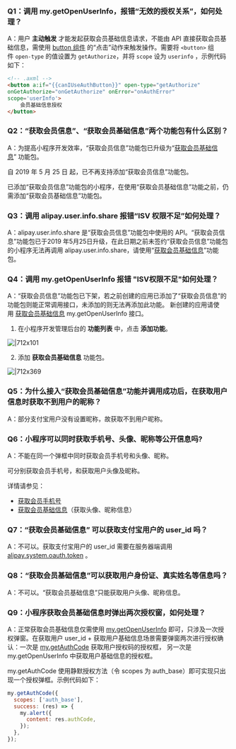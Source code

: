 
### Q1：调用 my.getOpenUserInfo，报错“无效的授权关系”，如何处理？
A：用户 **主动触发** 才能发起获取会员基础信息请求，不能由 API 直接获取会员基础信息，需使用 [button 组件](/mini/component/button) 的“点击”动作来触发操作。需要将 `<button>` 组件 `open-type` 的值设置为 `getAuthorize`，并将 `scope` 设为 `userinfo` ，示例代码如下：
```html
<!-- .axml -->
<button a:if="{{canIUseAuthButton}}" open-type="getAuthorize" 
onGetAuthorize="onGetAuthorize" onError="onAuthError" 
scope='userInfo'>
    会员基础信息授权
</button>
```

### Q2：“获取会员信息”、“获取会员基础信息”两个功能包有什么区别？
A：为提高小程序开发效率，“获取会员信息”功能包已升级为“[获取会员基础信息](/mini/introduce/twn8vq)” 功能包。

自 2019 年 5 月 25 日 起，已不再支持添加“获取会员信息”功能包。

已添加“获取会员信息”功能包的小程序，在使用“获取会员基础信息”功能之前，仍需添加“获取会员基础信息”功能包。

### Q3：调用 alipay.user.info.share 报错“ISV 权限不足”如何处理？
A：alipay.user.info.share 是“获取会员信息”功能包中使用的 API。“获取会员信息”功能包已于2019 年5月25日升级，在此日期之前未签约“获取会员信息”功能包的小程序无法再调用 alipay.user.info.share，请使用“[获取会员基础信息](/mini/introduce/twn8vq)”功能包。

### Q4：调用 my.getOpenUserInfo 报错 "ISV权限不足"如何处理？
A：“获取会员信息”功能包已下架，若之前创建的应用已添加了“获取会员信息”的功能包则能正常调用接口，未添加的则无法再添加此功能。 新创建的应用请使用 [获取会员基础信息](/mini/introduce/twn8vq) my.getOpenUserInfo 接口。

1. 在小程序开发管理后台的 **功能列表** 中，点击 **添加功能**。

![|712x101](https://gw.alipayobjects.com/zos/skylark-tools/public/files/9219534cf0b476cb9654aa6dfcafcaff.png#align=left&display=inline&height=105&margin=%5Bobject%20Object%5D&originHeight=212&originWidth=1500&status=done&style=stroke&width=746)

2. 添加 **获取会员基础信息** 功能包。

![|712x369](https://gw.alipayobjects.com/zos/skylark-tools/public/files/f213001ed91e03d6fdd36a713f554f8e.png#align=left&display=inline&height=387&margin=%5Bobject%20Object%5D&originHeight=570&originWidth=1099&status=done&style=stroke&width=746)

### Q5：为什么接入“获取会员基础信息”功能并调用成功后，在获取用户信息时获取不到用户的昵称？
A：部分支付宝用户没有设置昵称，故获取不到用户昵称。

### Q6：小程序可以同时获取手机号、头像、昵称等公开信息吗?
A：不能在同一个弹框中同时获取会员手机号和头像、昵称。

可分别获取会员手机号，和获取用户头像及昵称。

详情请参见：

- [获取会员手机号](/mini/introduce/getphonenumber)
- [获取会员基础信息](/mini/introduce/twn8vq)（获取头像、昵称信息）

### Q7：“获取会员基础信息” 可以获取支付宝用户的 user_id 吗？
A：不可以。获取支付宝用户的 user_id 需要在服务器端调用 [alipay.system.oauth.token](https://docs.open.alipay.com/api_9/alipay.system.oauth.token) 。

### Q8：“获取会员基础信息”可以获取用户身份证、真实姓名等信息吗？
A：不可以。“获取会员基础信息”只能获取用户头像、昵称信息。

### Q9：小程序获取会员基础信息时弹出两次授权窗，如何处理？
A：正常获取会员基础信息仅需使用 [my.getOpenUserInfo](https://opendocs.alipay.com/mini/02otr4) 即可，只涉及一次授权弹窗。在获取用户 user_id + 获取用户基础信息场景需要弹窗两次进行授权确认：一次是 [my.getAuthCode](/mini/api/openapi-authorize) 获取用户授权码的授权框， 另一次是 my.getOpenUserInfo 中获取用户基础信息的授权框。

my.getAuthCode 使用静默授权方法（令 scopes 为 auth_base）即可实现只出现一个授权弹框。示例代码如下：
```javascript
my.getAuthCode({
  scopes: ['auth_base'],
  success: (res) => {
    my.alert({
      content: res.authCode,
    });
  },
});
```
